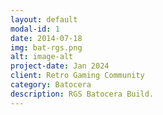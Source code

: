 ```yaml
---
layout: default
modal-id: 1
date: 2014-07-18
img: bat-rgs.png
alt: image-alt
project-date: Jan 2024
client: Retro Gaming Community
category: Batocera
description: RGS Batocera Build.
---
```

